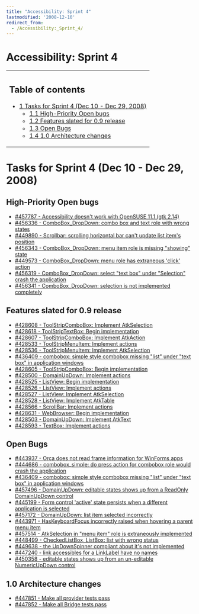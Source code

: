 ```yaml
---
title: "Accessibility: Sprint 4"
lastmodified: '2008-12-10'
redirect_from:
  - /Accessibility:_Sprint_4/
---
```


Accessibility: Sprint 4
=======================

<table>
<col width="100%" />
<tbody>
<tr class="odd">
<td align="left"><h2>Table of contents</h2>
<ul>
<li><a href="#tasks-for-sprint-4-dec-10---dec-29-2008">1 Tasks for Sprint 4 (Dec 10 - Dec 29, 2008)</a>
<ul>
<li><a href="#high-priority-open-bugs">1.1 High-Priority Open bugs</a></li>
<li><a href="#features-slated-for-09-release">1.2 Features slated for 0.9 release</a></li>
<li><a href="#open-bugs">1.3 Open Bugs</a></li>
<li><a href="#architecture-changes">1.4 1.0 Architecture changes</a></li>
</ul></li>
</ul></td>
</tr>
</tbody>
</table>

Tasks for Sprint 4 (Dec 10 - Dec 29, 2008)
==========================================

High-Priority Open bugs
-----------------------

-   [#457787 - Accessibility doesn't work with OpenSUSE 11.1 (gtk 2.14)](https://bugzilla.novell.com/show_bug.cgi?id=457787)
-   [#456336 - ComboBox_DropDown: combo box and text role with wrong states](https://bugzilla.novell.com/show_bug.cgi?id=456336)
-   [#449890 - Scrollbar: scrolling horizontal bar can't update list item's position](https://bugzilla.novell.com/show_bug.cgi?id=449890)
-   [#456343 - ComboBox_DropDown: menu item role is missing "showing" state](https://bugzilla.novell.com/show_bug.cgi?id=456343)
-   [#449573 - ComboBox_DropDown: menu role has extraneous 'click' action](https://bugzilla.novell.com/show_bug.cgi?id=449573)
-   [#456319 - ComboBox_DropDown: select "text box" under "Selection" crash the application](https://bugzilla.novell.com/show_bug.cgi?id=456319)
-   [#456341 - ComboBox_DropDown: selection is not implemented completely](https://bugzilla.novell.com/show_bug.cgi?id=456341)

Features slated for 0.9 release
-------------------------------

-   [#428608 - ToolStripComboBox: Implement AtkSelection](https://bugzilla.novell.com/show_bug.cgi?id=428608)
-   [#428618 - ToolStripTextBox: Begin implementation](https://bugzilla.novell.com/show_bug.cgi?id=428618)
-   [#428607 - ToolStripComboBox: Implement AtkAction](https://bugzilla.novell.com/show_bug.cgi?id=428607)
-   [#428533 - ToolStripMenuItem: Implement actions](https://bugzilla.novell.com/show_bug.cgi?id=428533)
-   [#428536 - ToolStripMenuItem: Implement AtkSelection](https://bugzilla.novell.com/show_bug.cgi?id=428536)
-   [#436409 - combobox: simple style combobox missing "list" under "text box" in application windows](https://bugzilla.novell.com/show_bug.cgi?id=436409)
-   [#428605 - ToolStripComboBox: Begin implementation](https://bugzilla.novell.com/show_bug.cgi?id=428605)
-   [#428500 - DomainUpDown: Implement actions](https://bugzilla.novell.com/show_bug.cgi?id=428500)
-   [#428525 - ListView: Begin implementation](https://bugzilla.novell.com/show_bug.cgi?id=428525)
-   [#428526 - ListView: Implement actions](https://bugzilla.novell.com/show_bug.cgi?id=428526)
-   [#428527 - ListView: Implement AtkSelection](https://bugzilla.novell.com/show_bug.cgi?id=428527)
-   [#428528 - ListView: Implement AtkTable](https://bugzilla.novell.com/show_bug.cgi?id=428528)
-   [#428566 - ScrollBar: Implement actions](https://bugzilla.novell.com/show_bug.cgi?id=428566)
-   [#428631 - WebBrowser: Begin implementation](https://bugzilla.novell.com/show_bug.cgi?id=428631)
-   [#428503 - DomainUpDown: Implement AtkText](https://bugzilla.novell.com/show_bug.cgi?id=428503)
-   [#428593 - TextBox: Implement actions](https://bugzilla.novell.com/show_bug.cgi?id=428593)

Open Bugs
---------

-   [#443937 - Orca does not read frame information for WinForms apps](https://bugzilla.novell.com/show_bug.cgi?id=443937)
-   [#444686 - combobox_simple: do press action for combobox role would crash the application](https://bugzilla.novell.com/show_bug.cgi?id=444686)
-   [#436409 - combobox: simple style combobox missing "list" under "text box" in application windows](https://bugzilla.novell.com/show_bug.cgi?id=436409)
-   [#457496 - DomainUpDown: editable states shows up from a ReadOnly DomainUpDown control](https://bugzilla.novell.com/show_bug.cgi?id=457496)
-   [#445199 - Form control 'active' state persists when a different application is selected](https://bugzilla.novell.com/show_bug.cgi?id=445199)
-   [#457172 - DomainUpDown: list item selected incorrectly](https://bugzilla.novell.com/show_bug.cgi?id=457172)
-   [#443971 - HasKeyboardFocus incorrectly raised when hovering a parent menu item](https://bugzilla.novell.com/show_bug.cgi?id=443971)
-   [#457514 - AtkSelection in "menu item" role is extraneously implemented](https://bugzilla.novell.com/show_bug.cgi?id=457514)
-   [#448499 - CheckedListBox, ListBox: list with wrong status](https://bugzilla.novell.com/show_bug.cgi?id=448499)
-   [#449638 - the UpDownSpinner compliant about it's not implemented](https://bugzilla.novell.com/show_bug.cgi?id=449638)
-   [#447240 - link accessibles for a LinkLabel have no names](https://bugzilla.novell.com/show_bug.cgi?id=447240)
-   [#450358 - editable states shows up from an un-editable NumericUpDown control](https://bugzilla.novell.com/show_bug.cgi?id=450358)

1.0 Architecture changes
------------------------

-   [#447851 - Make all provider tests pass](https://bugzilla.novell.com/show_bug.cgi?id=447851)
-   [#447852 - Make all Bridge tests pass](https://bugzilla.novell.com/show_bug.cgi?id=447852)


